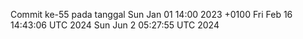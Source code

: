 Commit ke-55 pada tanggal Sun Jan 01 14:00 2023 +0100
Fri Feb 16 14:43:06 UTC 2024
Sun Jun  2 05:27:55 UTC 2024
